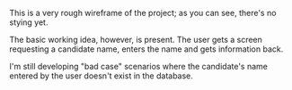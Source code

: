 This is a very rough wireframe of the project; as you can see, there's no stying yet. 

The basic working idea, however, is present. The user gets a screen requesting a candidate name, enters the name and gets information back. 

I'm still developing "bad case" scenarios where the candidate's name entered by the user doesn't exist in the database. 